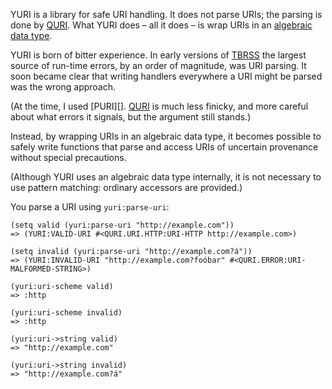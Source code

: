 YURI is a library for safe URI handling. It does not parse URIs; the
parsing is done by [QURI][]. What YURI does – all it does – is wrap
URIs in an [algebraic data type][].

YURI is born of bitter experience. In early versions of [TBRSS][] the
largest source of run-time errors, by an order of magnitude, was URI
parsing. It soon became clear that writing handlers everywhere a URI
might be parsed was the wrong approach.

(At the time, I used [PURI][]. [QURI][] is much less finicky, and more
careful about what errors it signals, but the argument still stands.)

Instead, by wrapping URIs in an algebraic data type, it becomes
possible to safely write functions that parse and access URIs of
uncertain provenance without special precautions.

(Although YURI uses an algebraic data type internally, it is not
necessary to use pattern matching: ordinary accessors are provided.)

You parse a URI using `yuri:parse-uri`:

    (setq valid (yuri:parse-uri "http://example.com"))
    => (YURI:VALID-URI #<QURI.URI.HTTP:URI-HTTP http://example.com>)

    (setq invalid (yuri:parse-uri "http://example.com?á"))
    => (YURI:INVALID-URI "http://example.com?foóbar" #<QURI.ERROR:URI-MALFORMED-STRING>)

    (yuri:uri-scheme valid)
    => :http

    (yuri:uri-scheme invalid)
    => :http

    (yuri:uri->string valid)
    => "http://example.com"

    (yuri:uri->string invalid)
    => "http://example.com?á"

[TBRSS]: https://tbrss.com
[QURI]: https://github.com/fukamachi/quri
[algebraic data type]: https://bitbucket.org/tarballs_are_good/cl-algebraic-data-type
